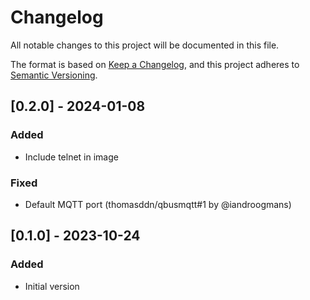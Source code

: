 # Changelog

All notable changes to this project will be documented in this file.

The format is based on [Keep a Changelog](https://keepachangelog.com/en/1.0.0/),
and this project adheres to [Semantic Versioning](https://semver.org/spec/v2.0.0.html).


## [0.2.0] - 2024-01-08

### Added

- Include telnet in image

### Fixed

- Default MQTT port (thomasddn/qbusmqtt#1 by @iandroogmans)

## [0.1.0] - 2023-10-24

### Added

- Initial version
